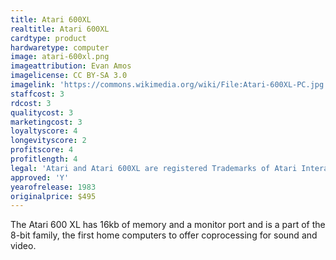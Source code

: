 ```yaml
---
title: Atari 600XL
realtitle: Atari 600XL
cardtype: product
hardwaretype: computer
image: atari-600xl.png
imageattribution: Evan Amos
imagelicense: CC BY-SA 3.0
imagelink: 'https://commons.wikimedia.org/wiki/File:Atari-600XL-PC.jpg'
staffcost: 3
rdcost: 3
qualitycost: 3
marketingcost: 3
loyaltyscore: 4
longevityscore: 2
profitscore: 4
profitlength: 4
legal: 'Atari and Atari 600XL are registered Trademarks of Atari Interactive, Inc'
approved: 'Y'
yearofrelease: 1983
originalprice: $495
---
```


The Atari 600 XL has 16kb of memory and a monitor port and is a part of the 8-bit family, the first home computers to offer coprocessing for sound and video.
